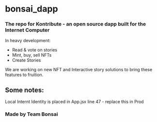 # bonsai_dapp
### The repo for Kontribute - an open source dapp built for the Internet Computer

In heavy development:

- Read & vote on stories
- Mint, buy, sell NFTs
- Create Stories

We are working on new NFT and Interactive story solutions to bring these features to fruition.

## Some notes:
Local Internt Identity is placed in App.jsx line 47 - replace this in Prod

### Made by Team Bonsai